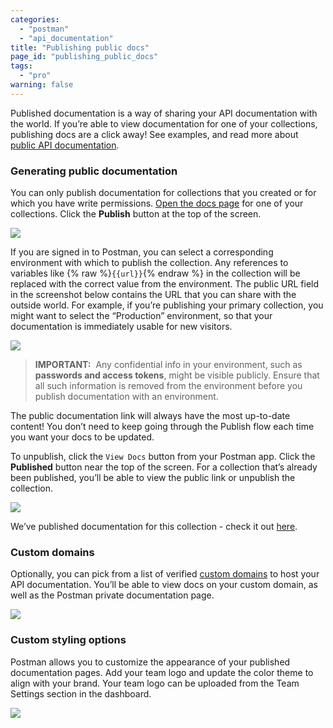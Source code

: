 ```yaml
---
categories:
  - "postman"
  - "api_documentation"
title: "Publishing public docs"
page_id: "publishing_public_docs"
tags: 
  - "pro"
warning: false
---
```


Published documentation is a way of sharing your API documentation with the world. If you’re able to view documentation for one of your collections, publishing docs are a click away! See examples, and read more about [public API documentation](/docs/postman_for_publishers/public_api_docs).

### Generating public documentation

You can only publish documentation for collections that you created or for which you have write permissions. [Open the docs page](/docs/postman/api_documentation/viewing_documentation) for one of your collections. Click the **Publish** button at the top of the screen.

![](https://s3.amazonaws.com/postman-static-getpostman-com/postman-docs/59116421.png)  

If you are signed in to Postman, you can select a corresponding environment with which to publish the collection. Any references to variables like {% raw %}`{{url}}`{% endraw %} in the collection will be replaced with the correct value from the environment. The public URL field in the screenshot below contains the URL that you can share with the outside world. For example, if you’re publishing your primary collection, you might want to select the “Production” environment, so that your documentation is immediately usable for new visitors. 

[![](https://www.getpostman.com/img/v1/docs/publishing_docs/Docs4.png)](https://www.getpostman.com/img/v1/docs/publishing_docs/Docs4.png)

> **IMPORTANT:**  Any confidential info in your environment, such as **passwords and access tokens**, might be visible publicly. Ensure that all such information is removed from the environment before you publish documentation with an environment.

The public documentation link will always have the most up-to-date content! You don’t need to keep going through the Publish flow each time you want your docs to be updated.

To unpublish, click the `View Docs` button from your Postman app. Click the **Published** button near the top of the screen. For a collection that’s already been published, you’ll be able to view the public link or unpublish the collection. 

[![](https://www.getpostman.com/img/v1/docs/publishing_docs/Docs5.png)](https://www.getpostman.com/img/v1/docs/publishing_docs/Docs5.png)

We’ve published documentation for this collection - check it out [here](https://documenter.getpostman.com/view/583/coopers-meal-plan/4u2).

### Custom domains

Optionally, you can pick from a list of verified [custom domains](/docs/postman/api_documentation/adding_and_verifying_custom_domains) to host your API documentation. You’ll be able to view docs on your custom domain, as well as the Postman private documentation page. 

[![](https://static.getpostman.com/postman-docs/40ce4cda-5788-4e18-9141-4391de078244.png)](https://static.getpostman.com/postman-docs/40ce4cda-5788-4e18-9141-4391de078244.png)

### Custom styling options

Postman allows you to customize the appearance of your published documentation pages. Add your team logo and update the color theme to align with your brand. Your team logo can be uploaded from the Team Settings section in the dashboard.

![](https://s3.amazonaws.com/postman-static-getpostman-com/postman-docs/59016798.png)
